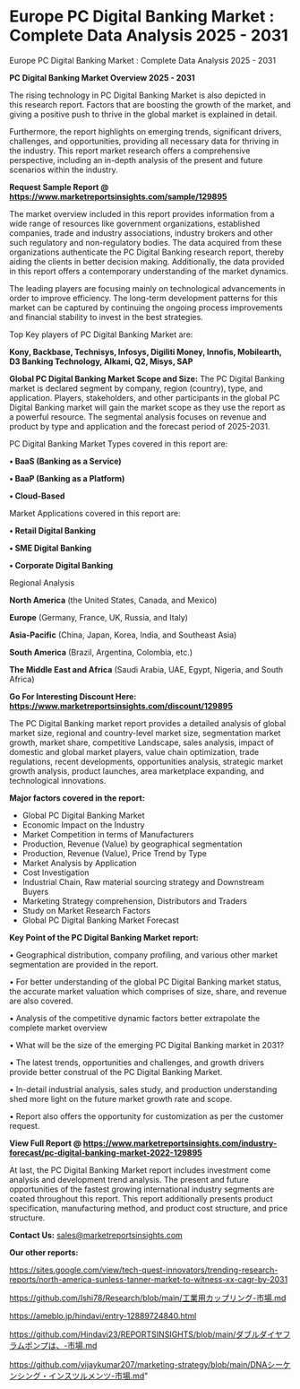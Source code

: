 # Europe PC Digital Banking Market : Complete Data Analysis 2025 - 2031
 Europe PC Digital Banking Market : Complete Data Analysis 2025 - 2031

<Strong> PC Digital Banking Market Overview 2025 - 2031</strong>

The rising technology in PC Digital Banking Market is also depicted in this research report. Factors that are boosting the growth of the market, and giving a positive push to thrive in the global market is explained in detail.

Furthermore, the report highlights on emerging trends, significant drivers, challenges, and opportunities, providing all necessary data for thriving in the industry. This report market research offers a comprehensive perspective, including an in-depth analysis of the present and future scenarios within the industry.

<strong>Request Sample Report @ <a href=https://www.marketreportsinsights.com/sample/129895>https://www.marketreportsinsights.com/sample/129895</a></strong>

The market overview included in this report provides information from a wide range of resources like government organizations, established companies, trade and industry associations, industry brokers and other such regulatory and non-regulatory bodies. The data acquired from these organizations authenticate the PC Digital Banking research report, thereby aiding the clients in better decision making. Additionally, the data provided in this report offers a contemporary understanding of the market dynamics.

The leading players are focusing mainly on technological advancements in order to improve efficiency. The long-term development patterns for this market can be captured by continuing the ongoing process improvements and financial stability to invest in the best strategies.

Top Key players of PC Digital Banking Market are:

<strong>Kony, Backbase, Technisys, Infosys, Digiliti Money, Innofis, Mobilearth, D3 Banking Technology, Alkami, Q2, Misys, SAP</strong>

<strong><b>Global PC Digital Banking Market Scope and Size:</b></strong>
The PC Digital Banking market is declared segment by company, region (country), type, and application. Players, stakeholders, and other participants in the global PC Digital Banking market will gain the market scope as they use the report as a powerful resource. The segmental analysis focuses on revenue and product by type and application and the forecast period of 2025-2031.

PC Digital Banking Market Types covered in this report are:

<strong>• BaaS (Banking as a Service)

• BaaP (Banking as a Platform)

• Cloud-Based</strong>

Market Applications covered in this report are:

<strong>• Retail Digital Banking

• SME Digital Banking

• Corporate Digital Banking</strong> 

Regional Analysis

<strong>North America</strong> (the United States, Canada, and Mexico)

<strong>Europe</strong> (Germany, France, UK, Russia, and Italy)

<strong>Asia-Pacific</strong> (China, Japan, Korea, India, and Southeast Asia)

<strong>South America</strong> (Brazil, Argentina, Colombia, etc.)

<strong>The Middle East and Africa</strong> (Saudi Arabia, UAE, Egypt, Nigeria, and South Africa)

<strong>Go For Interesting Discount Here: <a href=https://www.marketreportsinsights.com/discount/129895>https://www.marketreportsinsights.com/discount/129895</a></strong>

The PC Digital Banking market report provides a detailed analysis of global market size, regional and country-level market size, segmentation market growth, market share, competitive Landscape, sales analysis, impact of domestic and global market players, value chain optimization, trade regulations, recent developments, opportunities analysis, strategic market growth analysis, product launches, area marketplace expanding, and technological innovations.

<strong><b>Major factors covered in the report:</b></strong>
<ul>
  <li>Global PC Digital Banking Market </li>
  <li>Economic Impact on the Industry</li>
  <li>Market Competition in terms of Manufacturers</li>
  <li>Production, Revenue (Value) by geographical segmentation</li>
  <li>Production, Revenue (Value), Price Trend by Type</li>
  <li>Market Analysis by Application</li>
  <li>Cost Investigation</li>
  <li>Industrial Chain, Raw material sourcing strategy and Downstream Buyers</li>
  <li>Marketing Strategy comprehension, Distributors and Traders</li>
  <li>Study on Market Research Factors</li>
  <li>Global PC Digital Banking Market Forecast</li>
</ul>

<strong><b>Key Point of the PC Digital Banking Market report:</b></strong>

• Geographical distribution, company profiling, and various other market segmentation are provided in the report.

• For better understanding of the global PC Digital Banking market status, the accurate market valuation which comprises of size, share, and revenue are also covered.

• Analysis of the competitive dynamic factors better extrapolate the complete market overview

• What will be the size of the emerging PC Digital Banking market in 2031?

• The latest trends, opportunities and challenges, and growth drivers provide better construal of the PC Digital Banking Market.

• In-detail industrial analysis, sales study, and production understanding shed more light on the future market growth rate and scope.

• Report also offers the opportunity for customization as per the customer request.

<strong><b>View Full Report @ <a href=https://www.marketreportsinsights.com/industry-forecast/pc-digital-banking-market-2022-129895>https://www.marketreportsinsights.com/industry-forecast/pc-digital-banking-market-2022-129895</a></b></strong>


At last, the PC Digital Banking Market report includes investment come analysis and development trend analysis. The present and future opportunities of the fastest growing international industry segments are coated throughout this report. This report additionally presents product specification, manufacturing method, and product cost structure, and price structure.

<strong>Contact Us:</strong>
sales@marketreportsinsights.com

<strong>Our other reports:</strong>

<a href=https://sites.google.com/view/tech-quest-innovators/trending-research-reports/north-america-sunless-tanner-market-to-witness-xx-cagr-by-2031>https://sites.google.com/view/tech-quest-innovators/trending-research-reports/north-america-sunless-tanner-market-to-witness-xx-cagr-by-2031</a>

<a href=https://github.com/Ishi78/Research/blob/main/工業用カップリング-市場.md>https://github.com/Ishi78/Research/blob/main/工業用カップリング-市場.md</a>

<a href=https://ameblo.jp/hindavi/entry-12889724840.html>https://ameblo.jp/hindavi/entry-12889724840.html</a>

<a href=https://github.com/Hindavi23/REPORTSINSIGHTS/blob/main/ダブルダイヤフラムポンプは、-市場.md>https://github.com/Hindavi23/REPORTSINSIGHTS/blob/main/ダブルダイヤフラムポンプは、-市場.md</a>

<a href=https://github.com/vijaykumar207/marketing-strategy/blob/main/DNAシーケンシング・インスツルメンツ-市場.md>https://github.com/vijaykumar207/marketing-strategy/blob/main/DNAシーケンシング・インスツルメンツ-市場.md</a>"
